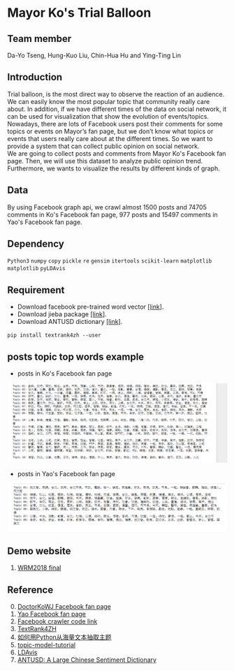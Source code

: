 # Mayor Ko's Trial Balloon

## Team member
Da-Yo Tseng, Hung-Kuo Liu, Chin-Hua Hu and Ying-Ting Lin

## Introduction
Trial balloon, is the most direct way to observe the reaction of an audience. We can easily know the most popular topic that community really care about. In addition, if we have different times of the data on social network, it can be used for visualization that show the evolution of events/topics.  
Nowadays, there are lots of Facebook users post their comments for some topics or events on Mayor’s fan page, but we don’t know what topics or events that users really care about at the different times. So we want to provide a system that can collect public opinion on social network.  
We are going to collect posts and comments from Mayor Ko's Facebook fan page. Then, we will use this dataset to analyze public opinion trend. Furthermore, we wants to visualize the results by different kinds of graph.

## Data
By using Facebook graph api, we crawl almost 1500 posts and 74705 comments in Ko's Facebook fan page, 977 posts and 15497 comments in Yao's Facebook fan page.

## Dependency
`Python3` `numpy` `copy` `pickle` `re` `gensim` `itertools` `scikit-learn` `matplotlib` `matplotlib` `pyLDAvis`

## Requirement
* Download facebook pre-trained word vector [[link]](https://s3-us-west-1.amazonaws.com/fasttext-vectors/wiki.zh.zip).
* Download jieba package [[link]](https://github.com/fxsjy/jieba).
* Download ANTUSD dictionary [[link]](https://docs.google.com/forms/d/e/1FAIpQLSe2Bx1CYqLajfthIL8Q_32HXHqWrxkJMc6f9AnsVuxTD4BdGg/viewform?c=0&w=1).
```
pip install textrank4zh --user
```

## posts topic top words example
* posts in Ko's Facebook fan page
<img src="https://github.com/kevinhkliu/WM2018SPRING/blob/master/final%20project/img/kp_post_topic_words.png" width=620> 

* posts in Yao's Facebook fan page
<img src="https://github.com/kevinhkliu/WM2018SPRING/blob/master/final%20project/img/yao_post_topic_words.png" width=620> 

## Demo website  
1. [WRM2018 final](https://boiling-ravine-49392.herokuapp.com/post.html)

## Reference
0. [DoctorKoWJ Facebook fan page](https://www.facebook.com/DoctorKoWJ/)
0. [Yao Facebook fan page](https://www.facebook.com/YaoTurningTaipei/)
1. [Facebook crawler code link](https://github.com/b02902131/FBcrawler)
2. [TextRank4ZH](https://github.com/letiantian/TextRank4ZH)
3. [如何用Python从海量文本抽取主题](https://www.jianshu.com/p/fdde9fc03f94)
4. [topic-model-tutorial](https://github.com/derekgreene/topic-model-tutorial)
5. [LDAvis](https://github.com/cpsievert/LDAvis)
6. [ANTUSD: A Large Chinese Sentiment Dictionary](http://www.lrec-conf.org/proceedings/lrec2016/pdf/450_Paper.pdf)
